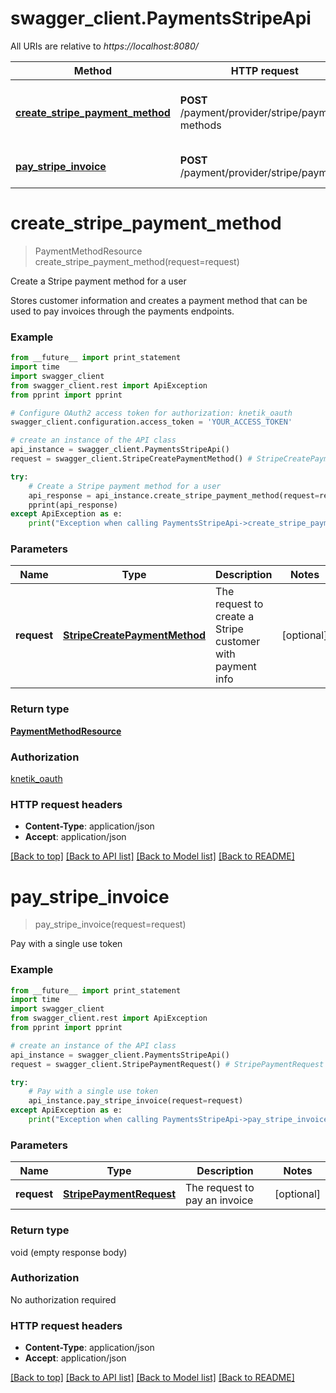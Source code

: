 # swagger_client.PaymentsStripeApi

All URIs are relative to *https://localhost:8080/*

Method | HTTP request | Description
------------- | ------------- | -------------
[**create_stripe_payment_method**](PaymentsStripeApi.md#create_stripe_payment_method) | **POST** /payment/provider/stripe/payment-methods | Create a Stripe payment method for a user
[**pay_stripe_invoice**](PaymentsStripeApi.md#pay_stripe_invoice) | **POST** /payment/provider/stripe/payments | Pay with a single use token


# **create_stripe_payment_method**
> PaymentMethodResource create_stripe_payment_method(request=request)

Create a Stripe payment method for a user

Stores customer information and creates a payment method that can be used to pay invoices through the payments endpoints.

### Example 
```python
from __future__ import print_statement
import time
import swagger_client
from swagger_client.rest import ApiException
from pprint import pprint

# Configure OAuth2 access token for authorization: knetik_oauth
swagger_client.configuration.access_token = 'YOUR_ACCESS_TOKEN'

# create an instance of the API class
api_instance = swagger_client.PaymentsStripeApi()
request = swagger_client.StripeCreatePaymentMethod() # StripeCreatePaymentMethod | The request to create a Stripe customer with payment info (optional)

try: 
    # Create a Stripe payment method for a user
    api_response = api_instance.create_stripe_payment_method(request=request)
    pprint(api_response)
except ApiException as e:
    print("Exception when calling PaymentsStripeApi->create_stripe_payment_method: %s\n" % e)
```

### Parameters

Name | Type | Description  | Notes
------------- | ------------- | ------------- | -------------
 **request** | [**StripeCreatePaymentMethod**](StripeCreatePaymentMethod.md)| The request to create a Stripe customer with payment info | [optional] 

### Return type

[**PaymentMethodResource**](PaymentMethodResource.md)

### Authorization

[knetik_oauth](../README.md#knetik_oauth)

### HTTP request headers

 - **Content-Type**: application/json
 - **Accept**: application/json

[[Back to top]](#) [[Back to API list]](../README.md#documentation-for-api-endpoints) [[Back to Model list]](../README.md#documentation-for-models) [[Back to README]](../README.md)

# **pay_stripe_invoice**
> pay_stripe_invoice(request=request)

Pay with a single use token

### Example 
```python
from __future__ import print_statement
import time
import swagger_client
from swagger_client.rest import ApiException
from pprint import pprint

# create an instance of the API class
api_instance = swagger_client.PaymentsStripeApi()
request = swagger_client.StripePaymentRequest() # StripePaymentRequest | The request to pay an invoice (optional)

try: 
    # Pay with a single use token
    api_instance.pay_stripe_invoice(request=request)
except ApiException as e:
    print("Exception when calling PaymentsStripeApi->pay_stripe_invoice: %s\n" % e)
```

### Parameters

Name | Type | Description  | Notes
------------- | ------------- | ------------- | -------------
 **request** | [**StripePaymentRequest**](StripePaymentRequest.md)| The request to pay an invoice | [optional] 

### Return type

void (empty response body)

### Authorization

No authorization required

### HTTP request headers

 - **Content-Type**: application/json
 - **Accept**: application/json

[[Back to top]](#) [[Back to API list]](../README.md#documentation-for-api-endpoints) [[Back to Model list]](../README.md#documentation-for-models) [[Back to README]](../README.md)


